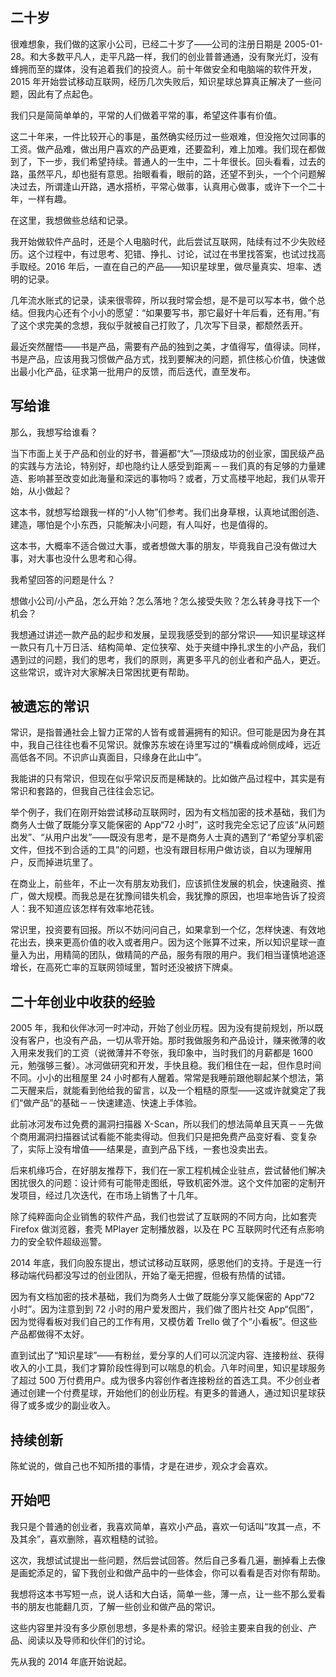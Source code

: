 ## 二十岁

很难想象，我们做的这家小公司，已经二十岁了——公司的注册日期是 2005-01-28。和大多数平凡人，走平凡路一样，我们的创业普普通通，没有聚光灯，没有蜂拥而至的媒体，没有追着我们的投资人。前十年做安全和电脑端的软件开发，2015 年开始尝试移动互联网，经历几次失败后，知识星球总算真正解决了一些问题，因此有了点起色。

我们只是简简单单的，平常的人们做着平常的事，希望这件事有价值。

这二十年来，一件比较开心的事是，虽然确实经历过一些艰难，但没拖欠过同事的工资。做产品难，做出用户喜欢的产品更难，还要盈利，难上加难。我们现在都做到了，下一步，我们希望持续。普通人的一生中，二十年很长。回头看看，过去的路，虽然平凡，却也挺有意思。抬眼看看，眼前的路，还望不到头，一个个问题解决过去，所谓逢山开路，遇水搭桥，平常心做事，认真用心做事，或许下一个二十年，一样有趣。

在这里，我想做些总结和记录。

我开始做软件产品时，还是个人电脑时代，此后尝试互联网，陆续有过不少失败经历。这个过程中，有过思考、犯错、挣扎、讨论，试过在书里找答案，也试过找高手取经。2016 年后，一直在自己的产品——知识星球里，做尽量真实、坦率、透明的记录。

几年流水账式的记录，读来很零碎，所以我时常会想，是不是可以写本书，做个总结。但我内心还有个小小的愿望：“如果要写书，那它最好十年后看，还有用。”有了这个求完美的念想，我似乎就被自己打败了，几次写下目录，都颓然丢开。

最近突然醒悟——书是产品，需要有产品的独到之美，才值得写，值得读。同样，书是产品，应该用我习惯做产品方式，找到要解决的问题，抓住核心价值，快速做出最小化产品，征求第一批用户的反馈，而后迭代，直至发布。

## 写给谁

那么，我想写给谁看？

当下市面上关于产品和创业的好书，普遍都“大”—顶级成功的创业家，国民级产品的实践与方法论，特别好，却也隐约让人感受到距离－－我们真的有足够的力量建造、影响甚至改变如此海量和深远的事物吗？或者，万丈高楼平地起，我们从零开始，从小做起？

这本书，就想写给跟我一样的“小人物”们参考。我们出身草根，认真地试图创造、建造，哪怕是个小东西，只能解决小问题，有人叫好，也是值得的。

这本书，大概率不适合做过大事，或者想做大事的朋友，毕竟我自己没有做过大事，对大事也没什么思考和心得。

我希望回答的问题是什么？

想做小公司/小产品，怎么开始？怎么落地？怎么接受失败？怎么转身寻找下一个机会？

我想通过讲述一款产品的起步和发展，呈现我感受到的部分常识——知识星球这样一款只有几十万日活、结构简单、定位狭窄、处于夹缝中挣扎求生的小产品，我们遇到过的问题，我们的思考，我们的原则，离更多平凡的创业者和产品人，更近。这些常识，或许对大家解决日常困扰更有帮助。

## 被遗忘的常识

常识，是指普通社会上智力正常的人皆有或普遍拥有的知识。但可能是因为身在其中，我自己往往也看不见常识。就像苏东坡在诗里写过的“横看成岭侧成峰，远近高低各不同。不识庐山真面目，只缘身在此山中”。

我能讲的只有常识，但现在似乎常识反而是稀缺的。比如做产品过程中，其实是有常识和套路的，但我自己往往会忘记。

举个例子，我们在刚开始尝试移动互联网时，因为有文档加密的技术基础，我们为商务人士做了既能分享又能保密的 App“72 小时”，这时我完全忘记了应该“从问题出发”、“从用户出发”——既没有思考，是不是商务人士真的遇到了“希望分享机密文件，但找不到合适的工具”的问题，也没有跟目标用户做访谈，自以为理解用户，反而掉进坑里了。

在商业上，前些年，不止一次有朋友劝我们，应该抓住发展的机会，快速融资、推广，做大规模。而我总是在犹豫间错失机会，我犹豫的原因，也坦率地告诉了投资人：我不知道应该怎样有效率地花钱。

常识里，投资要有回报。所以不妨问问自己，如果拿到一个亿，怎样快速、有效地花出去，换来更高价值的收入或者用户。因为这个账算不过来，所以知识星球一直量入为出，用精简的团队，做精简的产品，服务有限的用户。我们相当谨慎地追逐增长，在高死亡率的互联网领域里，暂时还没被挤下牌桌。

## 二十年创业中收获的经验

2005 年，我和伙伴冰河一时冲动，开始了创业历程。因为没有提前规划，所以既没有客户，也没有产品，一切从零开始。那时我做服务和产品设计，赚来微薄的收入用来发我们的工资（说微薄并不夸张，我印象中，当时我们的月薪都是 1600 元，勉强够三餐）。冰河做研究和开发，手快且稳。我们租住在一起，但作息时间不同。小小的出租屋里 24 小时都有人醒着。常常是我睡前跟他聊起某个想法，第二天醒来后，就能看到他给我的留言，以及一个粗糙的原型——这或许就奠定了我们“做产品”的基础－－快速建造、快速上手体验。

此前冰河发布过免费的漏洞扫描器 X-Scan，所以我们的想法简单且天真－－先做个商用漏洞扫描器试试看能不能卖得动。但我们只是把免费产品变好看、变复杂了，实际上没有增值——结果是，直到产品下线，一套也没卖出去。

后来机缘巧合，在好朋友推荐下，我们在一家工程机械企业驻点，尝试替他们解决困扰很久的问题：设计师有可能带走图纸，导致机密外泄。这个文件加密的定制开发项目，经过几次迭代，在市场上销售了十几年。

除了纯粹面向企业销售的软件产品，我们也尝试了互联网的不同方向，比如套壳 Firefox 做浏览器，套壳 MPlayer 定制播放器，以及在 PC 互联网时代还有点影响力的安全软件超级巡警。

2014 年底，我们向股东提出，想试试移动互联网，感恩他们的支持。于是连一行移动端代码都没写过的创业团队，开始了毫无把握，但极有热情的试错。

因为有文档加密的技术基础，我们为商务人士做了既能分享又能保密的 App“72 小时”。因为注意到到 72 小时的用户爱发图片，我们做了图片社交 App“侃图”，因为觉得看板对我们自己的工作有用，又模仿着 Trello 做了个“小看板”。但这些产品都做得不太好。

直到试出了“知识星球”——有粉丝，爱分享的人们可以沉淀内容、连接粉丝、获得收入的小工具，我们才算阶段性得到可以喘息的机会。八年时间里，知识星球服务了超过 500 万付费用户。成为很多内容创作者连接粉丝的首选工具。不少创业者通过创建一个付费星球，开始他们的创业历程。有更多的普通人，通过知识星球获得了或多或少的副业收入。

## 持续创新

陈虻说的，做自己也不知所措的事情，才是在进步，观众才会喜欢。

## 开始吧

我只是个普通的创业者，我喜欢简单，喜欢小产品，喜欢一句话叫“攻其一点，不及其余”，喜欢删除，喜欢粗糙的试验。

这次，我想试试提出一些问题，然后尝试回答。然后自己多看几遍，删掉看上去像是画蛇添足的，留下我创业和做产品中的一些体会，你可以看看是否对你有帮助。

我想将这本书写短一点，说人话和大白话，简单一些，薄一点，让一些不那么爱看书的朋友也能翻几页，了解一些创业和做产品的常识。

这些内容里并没有多少原创思想，多是朴素的常识。经验主要来自我的创业、产品、阅读以及导师和伙伴们的讨论。

先从我的 2014 年底开始说起。
